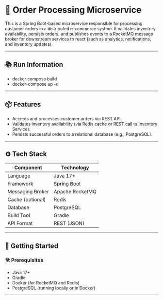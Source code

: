 # 🧾 Order Processing Microservice

This is a Spring Boot-based microservice responsible for processing customer orders in a distributed e-commerce system. It validates inventory availability, persists orders, and publishes events to a RocketMQ message broker for downstream services to react (such as analytics, notifications, and inventory updates).

---


## 📚 Run Information
* docker compose build
* docker-compose up -d


---

## 📦 Features

- Accepts and processes customer orders via REST API.
- Validates inventory availability (via Redis cache or REST call to Inventory Service).
- Persists successful orders to a relational database (e.g., PostgreSQL).

---

## ⚙️ Tech Stack

| Component           | Technology        |
|--------------------|-------------------|
| Language            | Java 17+          |
| Framework           | Spring Boot       |
| Messaging Broker    | Apache RocketMQ   |
| Cache (optional)    | Redis             |
| Database            | PostgreSQL        |
| Build Tool          | Gradle            |
| API Format          | REST (JSON)       |

---

## 🚀 Getting Started

### 🛠 Prerequisites

- Java 17+
- Gradle
- Docker (for RocketMQ and Redis)
- PostgreSQL (running locally or in Docker)

---


